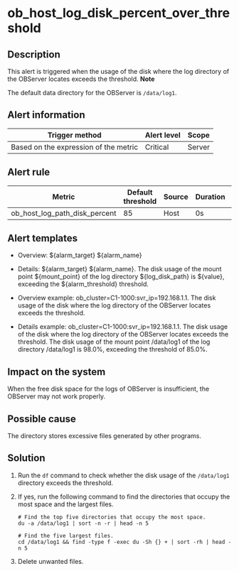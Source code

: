 ob_host_log_disk_percent_over_threshold 
============================================================



Description 
--------------------------------

This alert is triggered when the usage of the disk where the log directory of the OBServer locates exceeds the threshold. 
**Note**



The default data directory for the OBServer is `/data/log1`.

Alert information 
--------------------------------------



|            Trigger method             | Alert level | Scope  |
|---------------------------------------|-------------|--------|
| Based on the expression of the metric | Critical    | Server |



Alert rule 
-------------------------------



|            Metric             | Default threshold | Source | Duration | Detection cycle | Elimination cycle |
|-------------------------------|-------------------|--------|----------|-----------------|-------------------|
| ob_host_log_path_disk_percent | 85                | Host   | 0s       | 60s             | 5 min             |



Alert templates 
------------------------------------

* Overview: ${alarm_target} ${alarm_name}

  

* Details: ${alarm_target} ${alarm_name}. The disk usage of the mount point ${mount_point} of the log directory ${log_disk_path} is ${value}, exceeding the ${alarm_threshold} threshold.

  

* Overview example: ob_cluster=C1-1000:svr_ip=192.168.1.1. The disk usage of the disk where the log directory of the OBServer locates exceeds the threshold.

  

* Details example: ob_cluster=C1-1000:svr_ip=192.168.1.1. The disk usage of the disk where the log directory of the OBServer locates exceeds the threshold. The disk usage of the mount point /data/log1 of the log directory /data/log1 is 98.0%, exceeding the threshold of 85.0%.

  




Impact on the system 
-----------------------------------------

When the free disk space for the logs of OBServer is insufficient, the OBServer may not work properly.

Possible cause 
-----------------------------------

The directory stores excessive files generated by other programs.

Solution 
-----------------------------

1. Run the `df` command to check whether the disk usage of the `/data/log1` directory exceeds the threshold.

   

2. If yes, run the following command to find the directories that occupy the most space and the largest files. 

   ```shell
   # Find the top five directories that occupy the most space.
   du -a /data/log1 | sort -n -r | head -n 5
   
   # Find the five largest files.
   cd /data/log1 && find -type f -exec du -Sh {} + | sort -rh | head -n 5
   ```

   

3. Delete unwanted files.

   



